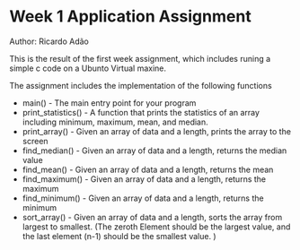 # Week 1 Application Assignment
Author: Ricardo Adão

This is the result of the first week assignment, which includes runing a simple c code on a Ubunto Virtual maxine.

The assignment includes the implementation of the following functions
 - main() - The main entry point for your program
 - print_statistics() - A function that prints the statistics of an array including minimum, maximum, mean, and median.
 - print_array() -  Given an array of data and a length, prints the array to the screen
 - find_median() - Given an array of data and a length, returns the median value
 - find_mean() -  Given an array of data and a length, returns the mean
 - find_maximum() -  Given an array of data and a length, returns the maximum
 - find_minimum() -  Given an array of data and a length, returns the minimum
 - sort_array() - Given an array of data and a length, sorts the array from largest to smallest.  (The zeroth Element should be the largest value, and the last element (n-1) should be the smallest value. )

